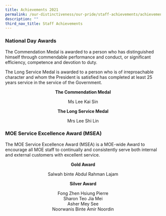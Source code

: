 ```yaml
---
title: Achievements 2021
permalink: /our-distinctiveness/our-pride/staff-achievements/achievements-2021/
description: ""
third_nav_title: Staff Achievements
---
```

### National Day Awards

The Commendation Medal is awarded to a person who has distinguished himself through commendable performance and conduct, or significant efficiency, competence and devotion to duty.

The Long Service Medal is awarded to a person who is of irreproachable character and whom the President is satisfied has completed at least 25 years service in the service of the Government.

<b><center>The Commendation Medal</center></b>
<center>Ms Lee Kai Sin</center>

<b><center>The Long Service Medal</center></b>
<center>Mrs Lee Shi Lin</center>

### MOE Service Excellence Award (MSEA)

The MOE Service Excellence Award (MSEA) is a MOE-wide Award to encourage all MOE staff to continually and consistently serve both internal and external customers with excellent service.

<b><center>Gold Award</center></b>
<center>Salwah binte Abdul Rahman Lajam</center>

<b><center>Silver Award </center></b>
<p><center>Fong Zhen Hsiung Pierre <br>
Sharon Teo Jia Mei <br>
Asher Mey See <br>
Noorwanis Binte Amir Noordin</center></p>